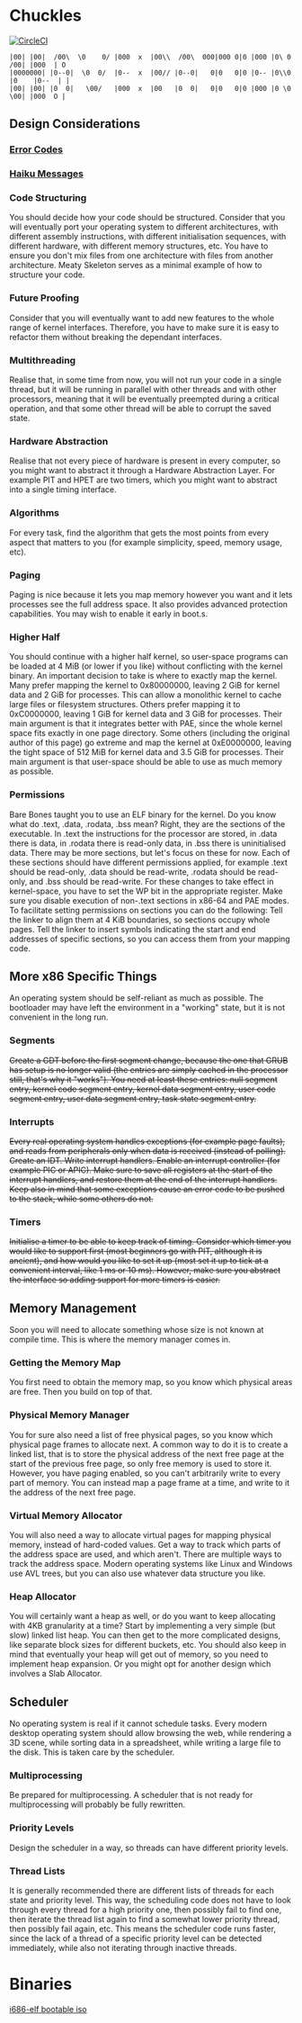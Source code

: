 # Chuckles
[![CircleCI](https://circleci.com/gh/TOR-/chuckles/tree/master.svg?style=svg)](https://circleci.com/gh/TOR-/chuckles/tree/master)
````
|00| |00|  /00\  \0    0/ |000  x  |00\\  /00\  000|000 0|0 |000 |0\ 0  /00| |000  | O
|0000000| |0--0|  \0  0/  |0--  x  |00// |0--0|   0|0   0|0 |0-- |0\\0 |0    |0--  | |
|00| |00| |0  0|   \00/   |000  x  |00   |0  0|   0|0   0|0 |000 |0 \0  \00| |000  O |
````
## Design Considerations
### [Error Codes](https://www.gnu.org/fun/jokes/errno.2.html)
### [Haiku Messages](https://www.gnu.org/fun/jokes/error-haiku.html)
### Code Structuring
You should decide how your code should be structured. Consider that you will eventually port your operating system to different architectures, with different assembly instructions, with different initialisation sequences, with different hardware, with different memory structures, etc. You have to ensure you don't mix files from one architecture with files from another architecture. Meaty Skeleton serves as a minimal example of how to structure your code.
### Future Proofing
Consider that you will eventually want to add new features to the whole range of kernel interfaces. Therefore, you have to make sure it is easy to refactor them without breaking the dependant interfaces.
### Multithreading
Realise that, in some time from now, you will not run your code in a single thread, but it will be running in parallel with other threads and with other processors, meaning that it will be eventually preempted during a critical operation, and that some other thread will be able to corrupt the saved state.
### Hardware Abstraction
Realise that not every piece of hardware is present in every computer, so you might want to abstract it through a Hardware Abstraction Layer. For example PIT and HPET are two timers, which you might want to abstract into a single timing interface.
### Algorithms
For every task, find the algorithm that gets the most points from every aspect that matters to you (for example simplicity, speed, memory usage, etc).
### Paging
Paging is nice because it lets you map memory however you want and it lets processes see the full address space. It also provides advanced protection capabilities. You may wish to enable it early in boot.s.
### Higher Half
You should continue with a higher half kernel, so user-space programs can be loaded at 4 MiB (or lower if you like) without conflicting with the kernel binary. An important decision to take is where to exactly map the kernel.
Many prefer mapping the kernel to 0x80000000, leaving 2 GiB for kernel data and 2 GiB for processes. This can allow a monolithic kernel to cache large files or filesystem structures.
Others prefer mapping it to 0xC0000000, leaving 1 GiB for kernel data and 3 GiB for processes. Their main argument is that it integrates better with PAE, since the whole kernel space fits exactly in one page directory.
Some others (including the original author of this page) go extreme and map the kernel at 0xE0000000, leaving the tight space of 512 MiB for kernel data and 3.5 GiB for processes. Their main argument is that user-space should be able to use as much memory as possible.
### Permissions
Bare Bones taught you to use an ELF binary for the kernel. Do you know what do .text, .data, .rodata, .bss mean? Right, they are the sections of the executable. In .text the instructions for the processor are stored, in .data there is data, in .rodata there is read-only data, in .bss there is uninitialised data. There may be more sections, but let's focus on these for now.
Each of these sections should have different permissions applied, for example .text should be read-only, .data should be read-write, .rodata should be read-only, and .bss should be read-write. For these changes to take effect in kernel-space, you have to set the WP bit in the appropriate register. Make sure you disable execution of non-.text sections in x86-64 and PAE modes.
To facilitate setting permissions on sections you can do the following:
Tell the linker to align them at 4 KiB boundaries, so sections occupy whole pages.
Tell the linker to insert symbols indicating the start and end addresses of specific sections, so you can access them from your mapping code.
## More x86 Specific Things
An operating system should be self-reliant as much as possible. The bootloader may have left the environment in a "working" state, but it is not convenient in the long run.

### Segments
~~Create a GDT before the first segment change, because the one that GRUB has setup is no longer valid (the entries are simply cached in the processor still, that's why it "works").
You need at least these entries: null segment entry, kernel code segment entry, kernel data segment entry, user code segment entry, user data segment entry, task state segment entry.~~

### Interrupts
~~Every real operating system handles exceptions (for example page faults), and reads from peripherals only when data is received (instead of polling).
Create an IDT. Write interrupt handlers. Enable an interrupt controller (for example PIC or APIC).
Make sure to save all registers at the start of the interrupt handlers, and restore them at the end of the interrupt handlers. Keep also in mind that some exceptions cause an error code to be pushed to the stack, while some others do not.~~

### Timers
~~Initialise a timer to be able to keep track of timing. Consider which timer you would like to support first (most beginners go with PIT, although it is ancient), and how would you like to set it up (most set it up to tick at a convenient interval, like 1 ms or 10 ms). However, make sure you abstract the interface so adding support for more timers is easier.~~
## Memory Management
Soon you will need to allocate something whose size is not known at compile time. This is where the memory manager comes in.
### Getting the Memory Map
You first need to obtain the memory map, so you know which physical areas are free. Then you build on top of that.
### Physical Memory Manager
You for sure also need a list of free physical pages, so you know which physical page frames to allocate next.
A common way to do it is to create a linked list, that is to store the physical address of the next free page at the start of the previous free page, so only free memory is used to store it. However, you have paging enabled, so you can't arbitrarily write to every part of memory. You can instead map a page frame at a time, and write to it the address of the next free page.
### Virtual Memory Allocator
You will also need a way to allocate virtual pages for mapping physical memory, instead of hard-coded values. Get a way to track which parts of the address space are used, and which aren't.
There are multiple ways to track the address space. Modern operating systems like Linux and Windows use AVL trees, but you can also use whatever data structure you like.
### Heap Allocator
You will certainly want a heap as well, or do you want to keep allocating with 4KB granularity at a time? Start by implementing a very simple (but slow) linked list heap. You can then get to the more complicated designs, like separate block sizes for different buckets, etc. You should also keep in mind that eventually your heap will get out of memory, so you need to implement heap expansion.
Or you might opt for another design which involves a Slab Allocator.
## Scheduler
No operating system is real if it cannot schedule tasks. Every modern desktop operating system should allow browsing the web, while rendering a 3D scene, while sorting data in a spreadsheet, while writing a large file to the disk. This is taken care by the scheduler.
### Multiprocessing
Be prepared for multiprocessing. A scheduler that is not ready for multiprocessing will probably be fully rewritten.
### Priority Levels
Design the scheduler in a way, so threads can have different priority levels.
### Thread Lists
It is generally recommended there are different lists of threads for each state and priority level. This way, the scheduling code does not have to look through every thread for a high priority one, then possibly fail to find one, then iterate the thread list again to find a somewhat lower priority thread, then possibly fail again, etc. This means the scheduler code runs faster, since the lack of a thread of a specific priority level can be detected immediately, while also not iterating through inactive threads.
# Binaries
[i686-elf bootable iso](https://circleci.com/api/v1/project/TOR-/chuckles/latest/artifacts/0/$CIRCLE_ARTIFACTS/chuckles.iso)
